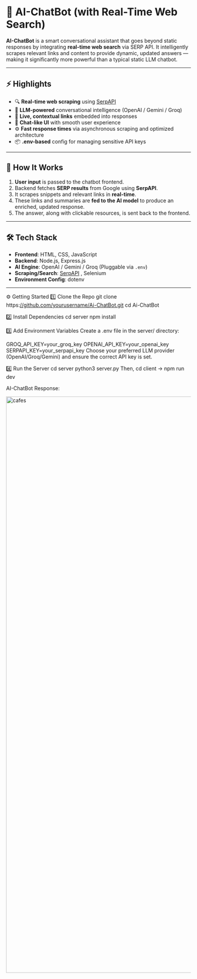 # 💬 AI-ChatBot (with Real-Time Web Search)

**AI-ChatBot** is a smart conversational assistant that goes beyond static responses by integrating **real-time web search** via SERP API. It intelligently scrapes relevant links and content to provide dynamic, updated answers — making it significantly more powerful than a typical static LLM chatbot.

---

## ⚡️ Highlights

- 🔍 **Real-time web scraping** using [SerpAPI](https://serpapi.com/)
- 🧠 **LLM-powered** conversational intelligence (OpenAI / Gemini / Groq)
- 🔗 **Live, contextual links** embedded into responses
- 🧵 **Chat-like UI** with smooth user experience
- ⚙️ **Fast response times** via asynchronous scraping and optimized architecture
- 📦 **.env-based** config for managing sensitive API keys

---

## 🧠 How It Works

1. **User input** is passed to the chatbot frontend.
2. Backend fetches **SERP results** from Google using **SerpAPI**.
3. It scrapes snippets and relevant links in **real-time**.
4. These links and summaries are **fed to the AI model** to produce an enriched, updated response.
5. The answer, along with clickable resources, is sent back to the frontend.

---

## 🛠️ Tech Stack

- **Frontend**: HTML, CSS, JavaScript
- **Backend**: Node.js, Express.js
- **AI Engine**: OpenAI / Gemini / Groq (Pluggable via `.env`)
- **Scraping/Search**: [SerpAPI](https://serpapi.com/) , Selenium
- **Environment Config**: dotenv

---

⚙️ Getting Started
1️⃣ Clone the Repo
git clone https:[//github.com/yourusername/Ai-ChatBot.git](https://github.com/anand-751/Ai-ChatBot.git)
cd Ai-ChatBot

2️⃣ Install Dependencies
cd server
npm install

3️⃣ Add Environment Variables
Create a .env file in the server/ directory:

GROQ_API_KEY=your_groq_key
OPENAI_API_KEY=your_openai_key
SERPAPI_KEY=your_serpapi_key
Choose your preferred LLM provider (OpenAI/Groq/Gemini) and ensure the correct API key is set.

4️⃣ Run the Server
cd server
python3 server.py
Then, cd client -> npm run dev

AI-ChatBot Response:

<img width="1432" height="1572" alt="cafes" src="https://github.com/user-attachments/assets/90d45f48-5233-4966-9dde-072f27de972f" />



